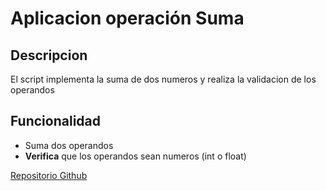 # Aplicacion operación Suma
## Descripcion
El script implementa la suma de dos numeros y realiza la validacion de los operandos
## Funcionalidad
- Suma dos operandos
- **Verifica** que los operandos sean numeros (int o float)

[Repositorio Github](https://github.com/TONY-TUP4P1/operacion_suma)
